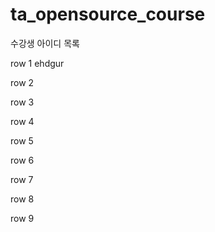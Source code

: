 # ta_opensource_course

수강생 아이디 목록

row 1
ehdgur

row 2

row 3

row 4

row 5

row 6

row 7

row 8

row 9
